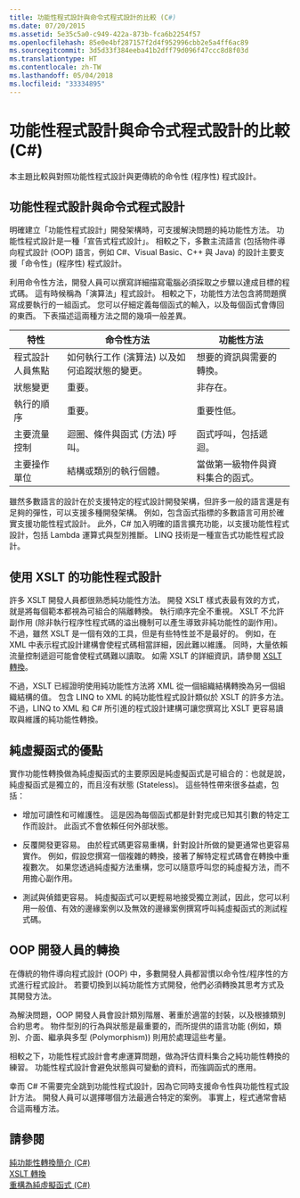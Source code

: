 ```yaml
---
title: 功能性程式設計與命令式程式設計的比較 (C#)
ms.date: 07/20/2015
ms.assetid: 5e35c5a0-c949-422a-873b-fca6b2254f57
ms.openlocfilehash: 85e0e4bf287157f2d4f952996cbb2e5a4ff6ac89
ms.sourcegitcommit: 3d5d33f384eeba41b2dff79d096f47ccc8d8f03d
ms.translationtype: HT
ms.contentlocale: zh-TW
ms.lasthandoff: 05/04/2018
ms.locfileid: "33334895"
---
```

# <a name="functional-programming-vs-imperative-programming-c"></a>功能性程式設計與命令式程式設計的比較 (C#)
本主題比較與對照功能性程式設計與更傳統的命令性 (程序性) 程式設計。  
  
## <a name="functional-programming-vs-imperative-programming"></a>功能性程式設計與命令式程式設計  
 明確建立「功能性程式設計」開發架構時，可支援解決問題的純功能性方法。 功能性程式設計是一種「宣告式程式設計」。 相較之下，多數主流語言 (包括物件導向程式設計 (OOP) 語言，例如 C#、Visual Basic、C++ 與 Java) 的設計主要支援「命令性」(程序性) 程式設計。  
  
 利用命令性方法，開發人員可以撰寫詳細描寫電腦必須採取之步驟以達成目標的程式碼。 這有時候稱為「演算法」程式設計。 相較之下，功能性方法包含將問題撰寫成要執行的一組函式。 您可以仔細定義每個函式的輸入，以及每個函式會傳回的東西。 下表描述這兩種方法之間的幾項一般差異。  
  
|特性|命令性方法|功能性方法|  
|--------------------|-------------------------|-------------------------|  
|程式設計人員焦點|如何執行工作 (演算法) 以及如何追蹤狀態的變更。|想要的資訊與需要的轉換。|  
|狀態變更|重要。|非存在。|  
|執行的順序|重要。|重要性低。|  
|主要流量控制|迴圈、條件與函式 (方法) 呼叫。|函式呼叫，包括遞迴。|  
|主要操作單位|結構或類別的執行個體。|當做第一級物件與資料集合的函式。|  
  
 雖然多數語言的設計在於支援特定的程式設計開發架構，但許多一般的語言還是有足夠的彈性，可以支援多種開發架構。 例如，包含函式指標的多數語言可用於確實支援功能性程式設計。 此外，C# 加入明確的語言擴充功能，以支援功能性程式設計，包括 Lambda 運算式與型別推斷。 LINQ 技術是一種宣告式功能性程式設計。  
  
## <a name="functional-programming-using-xslt"></a>使用 XSLT 的功能性程式設計  
 許多 XSLT 開發人員都很熟悉純功能性方法。 開發 XSLT 樣式表最有效的方式，就是將每個範本都視為可組合的隔離轉換。 執行順序完全不重視。 XSLT 不允許副作用 (除非執行程序性程式碼的溢出機制可以產生導致非純功能性的副作用)。 不過，雖然 XSLT 是一個有效的工具，但是有些特性並不是最好的。 例如，在 XML 中表示程式設計建構會使程式碼相當詳細，因此難以維護。 同時，大量依賴流量控制遞迴可能會使程式碼難以讀取。 如需 XSLT 的詳細資訊，請參閱 [XSLT 轉換](../../../../standard/data/xml/xslt-transformations.md)。  
  
 不過，XSLT 已經證明使用純功能性方法將 XML 從一個組織結構轉換為另一個組織結構的值。 包含 LINQ to XML 的純功能性程式設計類似於 XSLT 的許多方法。 不過，LINQ to XML 和 C# 所引進的程式設計建構可讓您撰寫比 XSLT 更容易讀取與維護的純功能性轉換。  
  
## <a name="advantages-of-pure-functions"></a>純虛擬函式的優點  
 實作功能性轉換做為純虛擬函式的主要原因是純虛擬函式是可組合的：也就是說，純虛擬函式是獨立的，而且沒有狀態 (Stateless)。 這些特性帶來很多益處，包括：  
  
-   增加可讀性和可維護性。 這是因為每個函式都是針對完成已知其引數的特定工作而設計。 此函式不會依賴任何外部狀態。  
  
-   反覆開發更容易。 由於程式碼更容易重構，針對設計所做的變更通常也更容易實作。 例如，假設您撰寫一個複雜的轉換，接著了解特定程式碼會在轉換中重複數次。 如果您透過純虛擬方法重構，您可以隨意呼叫您的純虛擬方法，而不用擔心副作用。  
  
-   測試與偵錯更容易。 純虛擬函式可以更輕易地接受獨立測試，因此，您可以利用一般值、有效的邊緣案例以及無效的邊緣案例撰寫呼叫純虛擬函式的測試程式碼。  
  
## <a name="transitioning-for-oop-developers"></a>OOP 開發人員的轉換  
 在傳統的物件導向程式設計 (OOP) 中，多數開發人員都習慣以命令性/程序性的方式進行程式設計。 若要切換到以純功能性方式開發，他們必須轉換其思考方式及其開發方法。  
  
 為解決問題，OOP 開發人員會設計類別階層、著重於適當的封裝，以及根據類別合約思考。 物件型別的行為與狀態是最重要的，而所提供的語言功能 (例如，類別、介面、繼承與多型 (Polymorphism)) 則用於處理這些考量。  
  
 相較之下，功能性程式設計會考慮運算問題，做為評估資料集合之純功能性轉換的練習。 功能性程式設計會避免狀態與可變動的資料，而強調函式的應用。  
  
 幸而 C# 不需要完全跳到功能性程式設計，因為它同時支援命令性與功能性程式設計方法。 開發人員可以選擇哪個方法最適合特定的案例。 事實上，程式通常會結合這兩種方法。  
  
## <a name="see-also"></a>請參閱  
 [純功能性轉換簡介 (C#)](../../../../csharp/programming-guide/concepts/linq/introduction-to-pure-functional-transformations.md)  
 [XSLT 轉換](../../../../standard/data/xml/xslt-transformations.md)  
 [重構為純虛擬函式 (C#)](../../../../csharp/programming-guide/concepts/linq/refactoring-into-pure-functions.md)
